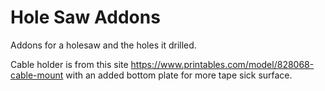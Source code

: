 # Hole Saw Addons

Addons for a holesaw and the holes it drilled.

Cable holder is from this site https://www.printables.com/model/828068-cable-mount with an added bottom plate for more tape sick surface.